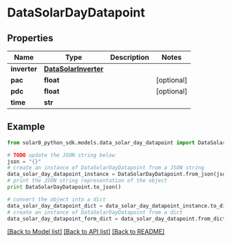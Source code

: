 # DataSolarDayDatapoint


## Properties

Name | Type | Description | Notes
------------ | ------------- | ------------- | -------------
**inverter** | [**DataSolarInverter**](DataSolarInverter.md) |  | 
**pac** | **float** |  | [optional] 
**pdc** | **float** |  | [optional] 
**time** | **str** |  | 

## Example

```python
from solar0_python_sdk.models.data_solar_day_datapoint import DataSolarDayDatapoint

# TODO update the JSON string below
json = "{}"
# create an instance of DataSolarDayDatapoint from a JSON string
data_solar_day_datapoint_instance = DataSolarDayDatapoint.from_json(json)
# print the JSON string representation of the object
print DataSolarDayDatapoint.to_json()

# convert the object into a dict
data_solar_day_datapoint_dict = data_solar_day_datapoint_instance.to_dict()
# create an instance of DataSolarDayDatapoint from a dict
data_solar_day_datapoint_form_dict = data_solar_day_datapoint.from_dict(data_solar_day_datapoint_dict)
```
[[Back to Model list]](../README.md#documentation-for-models) [[Back to API list]](../README.md#documentation-for-api-endpoints) [[Back to README]](../README.md)


